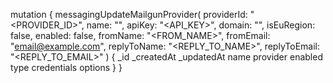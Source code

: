mutation {
    messagingUpdateMailgunProvider(
        providerId: "<PROVIDER_ID>",
        name: "<NAME>",
        apiKey: "<API_KEY>",
        domain: "<DOMAIN>",
        isEuRegion: false,
        enabled: false,
        fromName: "<FROM_NAME>",
        fromEmail: "email@example.com",
        replyToName: "<REPLY_TO_NAME>",
        replyToEmail: "<REPLY_TO_EMAIL>"
    ) {
        _id
        _createdAt
        _updatedAt
        name
        provider
        enabled
        type
        credentials
        options
    }
}
